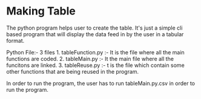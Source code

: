 # Making Table

The python program helps user to create the table. It's just a simple cli based program that will display the data feed in by the user in a tabular format.

Python File:- 3 files
        1. tableFunction.py :- It is the file where all the main functions are coded.
        2. tableMain.py :- It the main file where all the funcitons are linked.
        3. tableReuse.py :- t is the file which contain some other functions that are being reused in the program.

In order to run the program, the user has to run tableMain.py.csv in order to run the program.
